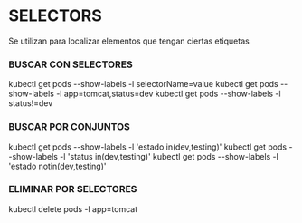 # SELECTORS
Se utilizan para localizar elementos que tengan ciertas etiquetas

### BUSCAR CON SELECTORES
kubectl get pods --show-labels -l selectorName=value
kubectl get pods --show-labels -l app=tomcat,status=dev
kubectl get pods --show-labels -l status!=dev

### BUSCAR POR CONJUNTOS
kubectl get pods --show-labels -l 'estado in(dev,testing)'
kubectl get pods --show-labels -l 'status in(dev,testing)'
kubectl get pods --show-labels -l 'estado notin(dev,testing)'

### ELIMINAR POR SELECTORES
kubectl delete pods -l app=tomcat